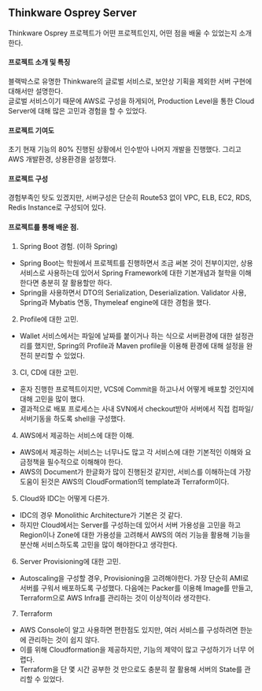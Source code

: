 ## Thinkware Osprey Server

Thinkware Osprey 프로젝트가 어떤 프로젝트인지, 어떤 점을 배울 수 있었는지 소개한다.

#### 프로젝트 소개 및 특징
블랙박스로 유명한 Thinkware의 글로벌 서비스로, 보안상 기획을 제외한 서버 구현에 대해서만 설명한다.  
글로벌 서비스이기 때문에 AWS로 구성을 하게되어, Production Level을 통한 Cloud Server에 대해 많은 고민과 경험을 할 수 있었다.
  
#### 프로젝트 기여도
초기 현재 기능의 80% 진행된 상황에서 인수받아 나머지 개발을 진행했다. 그리고 AWS 개발환경, 상용환경을 설정했다.

#### 프로젝트 구성
경험부족인 탓도 있겠지만, 서버구성은 단순히 Route53 없이 VPC, ELB, EC2, RDS, Redis Instance로 구성되어 있다.  

#### 프로젝트를 통해 배운 점.
1. Spring Boot 경험. (이하 Spring)
  - Spring Boot는 학원에서 프로젝트를 진행하면서 조금 써본 것이 전부이지만, 상용서비스로 사용하는데 있어서 Spring Framework에 대한 기본개념과 철학을 이해한다면 충분히 잘 활용할만 하다.
  - Spring을 사용하면서 DTO의 Serialization, Deserialization. Validator 사용, Spring과 Mybatis 연동, Thymeleaf engine에 대한 경험을 했다. 
2. Profile에 대한 고민.
  - Wallet 서비스에서는 파일에 날짜를 붙이거나 하는 식으로 서버환경에 대한 설정관리를 했지만, Spring의 Profile과 Maven profile을 이용해 환경에 대해 설정을 완전히 분리할 수 있었다.
3. CI, CD에 대한 고민.
  - 혼자 진행한 프로젝트이지만, VCS에 Commit을 하고나서 어떻게 배포할 것인지에 대해 고민을 많이 했다.
  - 결과적으로 배포 프로세스는 사내 SVN에서 checkout받아 서버에서 직접 컴파일/서버기동을 하도록 shell을 구성했다.
4. AWS에서 제공하는 서비스에 대한 이해.
  - AWS에서 제공하는 서비스는 너무나도 많고 각 서비스에 대한 기본적인 이해와 요금정책을 필수적으로 이해해야 한다.
  - AWS의 Document가 한글화가 많이 진행된것 같지만, 서비스를 이해하는데 가장 도움이 된것은 AWS의 CloudFormation의 template과 Terraform이다. 
5. Cloud와 IDC는 어떻게 다른가.
  - IDC의 경우 Monolithic Architecture가 기본은 것 같다.
  - 하지만 Cloud에서는 Server를 구성하는데 있어서 서버 가용성을 고민을 하고 Region이나 Zone에 대한 가용성을 고려해서 AWS의 여러 기능을 활용해 기능을 분산해 서비스하도록 고민을 많이 해야한다고 생각한다.
6. Server Provisioning에 대한 고민.
  - Autoscaling을 구성할 경우, Provisioning을 고려해야한다. 가장 단순히 AMI로 서버를 구워서 배포하도록 구성했다. 다음에는 Packer를 이용해 Image를 만들고, Terraform으로 AWS Infra를 관리하는 것이 이상적이라 생각한다.
7. Terraform
  - AWS Console이 알고 사용하면 편한점도 있지만, 여러 서비스를 구성하려면 한눈에 관리하는 것이 쉽지 않다.
  - 이를 위해 Cloudformation을 제공하지만, 기능의 제약이 많고 구성하기가 너무 어렵다.
  - Terraform을 단 몇 시간 공부한 것 만으로도 충분히 잘 활용해 서버의 State를 관리할 수 있었다.